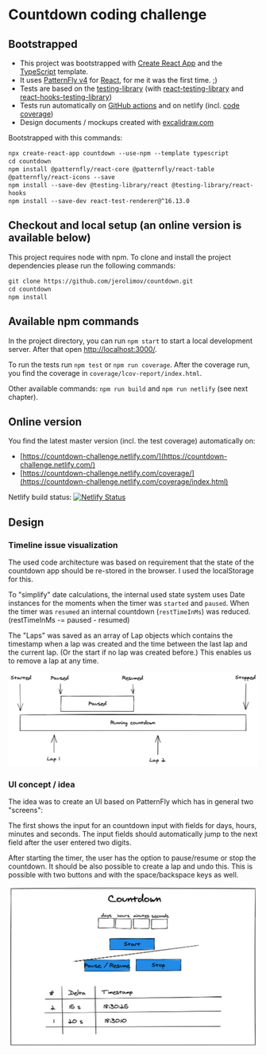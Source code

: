 # Countdown coding challenge

## Bootstrapped

* This project was bootstrapped with [Create React App](https://github.com/facebook/create-react-app) and the [TypeScript](https://create-react-app.dev/docs/adding-typescript/) template.
* It uses [PatternFly v4](https://www.patternfly.org/v4/) for
  [React](https://github.com/patternfly/patternfly-react), for me it was the first time. ;)
* Tests are based on the [testing-library](https://testing-library.com/) (with [react-testing-library](https://github.com/testing-library/react-testing-library) and [react-hooks-testing-library](https://github.com/testing-library/react-hooks-testing-library))
* Tests run automatically on [GitHub actions](https://github.com/jerolimov/countdown/actions)
  and on netlify (incl. [code coverage](https://countdown-challenge.netlify.com/coverage/index.html))
* Design documents / mockups created with [excalidraw.com](https://excalidraw.com/)

Bootstrapped with this commands:

```
npx create-react-app countdown --use-npm --template typescript
cd countdown
npm install @patternfly/react-core @patternfly/react-table @patternfly/react-icons --save
npm install --save-dev @testing-library/react @testing-library/react-hooks
npm install --save-dev react-test-renderer@^16.13.0
```

## Checkout and local setup (an online version is available below)

This project requires node with npm. To clone and install the project dependencies please run the following commands:

```
git clone https://github.com/jerolimov/countdown.git
cd countdown
npm install
```

## Available npm commands

In the project directory, you can run `npm start` to start a local development server. After that open [http://localhost:3000/](http://localhost:3000/).

To run the tests run `npm test` or `npm run coverage`. After the coverage run, you find the coverage in `coverage/lcov-report/index.html`.

Other available commands: `npm run build` and `npm run netlify` (see next chapter).

## Online version

You find the latest master version (incl. the test coverage) automatically on:

* [https://countdown-challenge.netlify.com/](https://countdown-challenge.netlify.com/)
* [https://countdown-challenge.netlify.com/coverage/](https://countdown-challenge.netlify.com/coverage/index.html)

Netlify build status: [![Netlify Status](https://api.netlify.com/api/v1/badges/e272cdad-cc95-40c2-8f72-c7c69e4aff7e/deploy-status)](https://app.netlify.com/sites/countdown-challenge/deploys)

## Design

### Timeline issue visualization

The used code architecture was based on requirement that the state of the countdown app should be re-stored in the browser. I used the localStorage for this.

To "simplify" date calculations, the internal used state system uses Date instances for the moments when the timer was `started` and `paused`. When the timer was `resumed` an internal countdown (`restTimeInMs`) was reduced. (restTimeInMs -= paused - resumed)

The "Laps" was saved as an array of Lap objects which contains the timestamp when a lap was created and the time between the last lap and the current lap. (Or the start if no lap was created before.) This enables us to remove a lap at any time.

![Timeline concept](https://raw.githubusercontent.com/jerolimov/countdown/master/design/timeline.png)

### UI concept / idea

The idea was to create an UI based on PatternFly which has in general two "screens":

The first shows the input for an countdown input with fields for days, hours, minutes and seconds. The input fields should automatically jump to the next field after the user entered two digits.

After starting the timer, the user has the option to pause/resume or stop the countdown. It should be also possible to create a lap and undo this. This is possible with two buttons and with the space/backspace keys as well.

![UI concept](https://raw.githubusercontent.com/jerolimov/countdown/master/design/ui.png)
